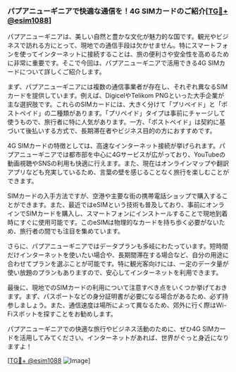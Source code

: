 ### パプアニューギニアで快適な通信を！4G SIMカードのご紹介[[TG💪+ @esim1088](https://t.me/s/esim1088)]

パプアニューギニアは、美しい自然と豊かな文化が魅力的な国です。観光やビジネスで訪れる方にとって、現地での通信手段は欠かせません。特にスマートフォンを使ってインターネットに接続することは、旅の便利さや安全性を高めるために非常に重要です。そこで今回は、パプアニューギニアで活用できる4G SIMカードについて詳しくご紹介します。

まず、パプアニューギニアには複数の通信事業者が存在し、それぞれ異なるSIMカードを提供しています。例えば、DigicelやTelikom PNGといった大手企業が主な選択肢です。これらのSIMカードには、大きく分けて「プリペイド」と「ポストペイド」の二種類があります。「プリペイド」タイプは事前にチャージして使うもので、旅行者に特に人気があります。一方、「ポストペイド」は契約に基づいて後払いする方式で、長期滞在者やビジネス目的の方におすすめです。

4G SIMカードの特徴としては、高速なインターネット接続が挙げられます。パプアニューギニアでは都市部を中心に4Gサービスが広がっており、YouTubeの動画視聴やSNSの利用も快適に行えます。また、現在はオンラインマップや翻訳アプリなども充実しているため、言葉の壁を感じることなく旅行を楽しむことができます。

SIMカードの入手方法ですが、空港や主要な街の携帯電話ショップで購入することができます。また、最近ではeSIMという技術も普及しており、事前にオンラインでSIMカードを購入し、スマートフォンにインストールすることで現地到着時にすぐに使用可能です。このeSIMは物理的なカードを持ち歩く必要がないため、旅行者の間でも注目を集めています。

さらに、パプアニューギニアではデータプランも多岐にわたっています。短時間だけインターネットを使いたい場合や、長期間滞在する場合など、自分の用途に合わせてプランを選ぶことが可能です。特に観光客向けには、一定のデータ量が使い放題のプランもありますので、安心してインターネットを利用できます。

最後に、現地でのSIMカードの利用について注意すべき点をいくつか挙げておきます。まず、パスポートなどの身分証明書が必要になる場合があるため、必ず持参しましょう。また、通信速度は場所によって異なるため、郊外に行く際はWi-Fiスポットを探すことをお勧めします。

パプアニューギニアでの快適な旅行やビジネス活動のために、ぜひ4G SIMカードを活用してみてください。インターネットがあれば、世界がぐっと身近になりますよ！

[[TG💪+ @esim1088](https://t.me/s/esim1088) ![Image](https://i.postimg.cc/Y0z9fWf4/image.png)]
